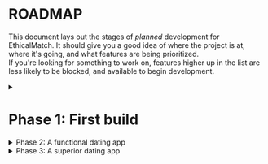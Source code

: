 # ROADMAP
This document lays out the stages of *planned* development for EthicalMatch. It should give you a good idea of where the project is at, where it's going, and what features are being prioritized.  
If you're looking for something to work on, features higher up in the list are less likely to be blocked, and available to begin development.

<details>
<summary><h1>Phase 1: First build</h1></summary>  

*This phase will focus on getting a functioning web app interacting with a server*
</details>

<details>
<summary>Phase 2: A functional dating app</summary>  

*This phase will focus on implementing all the necessary features for EthicalMatch to provide a matching service for the public*
</details>

<details>
<summary>Phase 3: A superior dating app</summary>  

*This phase will focus on expanding what we know dating apps to be. This is where all of our unique and non-standard features will finally help shape the market*
</details>
